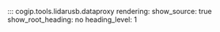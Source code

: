 ::: cogip.tools.lidarusb.dataproxy
    rendering:
      show_source: true
      show_root_heading: no
      heading_level: 1
